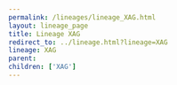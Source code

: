 ```yaml
---
permalink: /lineages/lineage_XAG.html
layout: lineage_page
title: Lineage XAG
redirect_to: ../lineage.html?lineage=XAG
lineage: XAG
parent: 
children: ['XAG']
---
```

